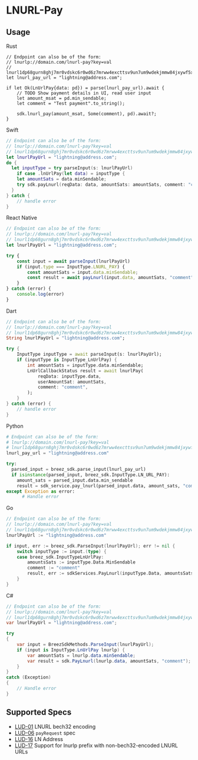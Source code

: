 # LNURL-Pay

## Usage

<custom-tabs category="lang">
<div slot="title">Rust</div>
<section>

```rust,no_run
// Endpoint can also be of the form:
// lnurlp://domain.com/lnurl-pay?key=val
// lnurl1dp68gurn8ghj7mr0vdskc6r0wd6z7mrww4excttsv9un7um9wdekjmmw84jxywf5x43rvv35xgmr2enrxanr2cfcvsmnwe3jxcukvde48qukgdec89snwde3vfjxvepjxpjnjvtpxd3kvdnxx5crxwpjvyunsephsz36jf
let lnurl_pay_url = "lightning@address.com";

if let Ok(LnUrlPay{data: pd}) = parse(lnurl_pay_url).await {
    // TODO Show payment details in UI, read user input
    let amount_msat = pd.min_sendable;
    let comment = "Test payment".to_string();
    
    sdk.lnurl_pay(amount_msat, Some(comment), pd).await?;
}
```

</section>
<div slot="title">Swift</div>
<section>

```swift
// Endpoint can also be of the form:
// lnurlp://domain.com/lnurl-pay?key=val
// lnurl1dp68gurn8ghj7mr0vdskc6r0wd6z7mrww4excttsv9un7um9wdekjmmw84jxywf5x43rvv35xgmr2enrxanr2cfcvsmnwe3jxcukvde48qukgdec89snwde3vfjxvepjxpjnjvtpxd3kvdnxx5crxwpjvyunsephsz36jf
let lnurlPayUrl = "lightning@address.com";
do {
  let inputType = try parseInput(s: lnurlPayUrl)
    if case .lnUrlPay(let data) = inputType {
    let amountSats = data.minSendable;
    try sdk.payLnurl(reqData: data, amountSats: amountSats, comment: "comment")
  }
} catch {
    // handle error
}
```
</section>
<div slot="title">React Native</div>
<section>

```typescript
// Endpoint can also be of the form:
// lnurlp://domain.com/lnurl-pay?key=val
// lnurl1dp68gurn8ghj7mr0vdskc6r0wd6z7mrww4excttsv9un7um9wdekjmmw84jxywf5x43rvv35xgmr2enrxanr2cfcvsmnwe3jxcukvde48qukgdec89snwde3vfjxvepjxpjnjvtpxd3kvdnxx5crxwpjvyunsephsz36jf
let lnurlPayUrl = "lightning@address.com";

try {
    const input = await parseInput(lnurlPayUrl)
    if (input.type === InputType.LNURL_PAY) {
        const amountSats = input.data.minSendable;
        const result = await payLnurl(input.data, amountSats, "comment")
    }    
} catch (error) {
    console.log(error)
}
```
</section>
<div slot="title">Dart</div>
<section>

```dart
// Endpoint can also be of the form:
// lnurlp://domain.com/lnurl-pay?key=val
// lnurl1dp68gurn8ghj7mr0vdskc6r0wd6z7mrww4excttsv9un7um9wdekjmmw84jxywf5x43rvv35xgmr2enrxanr2cfcvsmnwe3jxcukvde48qukgdec89snwde3vfjxvepjxpjnjvtpxd3kvdnxx5crxwpjvyunsephsz36jf
String lnurlPayUrl = "lightning@address.com";

try {
    InputType inputType = await parseInput(s: lnurlPayUrl);
    if (inputType is InputType_LnUrlPay) {
        int amountSats = inputType.data.minSendable;
        LnUrlCallbackStatus result = await lnurlPay(
            reqData: inputType.data,
            userAmountSat: amountSats, 
            comment: "comment",
        );
    }
} catch (error) {
    // handle error
}
```
</section>
<div slot="title">Python</div>
<section>

```python
# Endpoint can also be of the form:
# lnurlp://domain.com/lnurl-pay?key=val
# lnurl1dp68gurn8ghj7mr0vdskc6r0wd6z7mrww4excttsv9un7um9wdekjmmw84jxywf5x43rvv35xgmr2enrxanr2cfcvsmnwe3jxcukvde48qukgdec89snwde3vfjxvepjxpjnjvtpxd3kvdnxx5crxwpjvyunsephsz36jf
lnurl_pay_url = "lightning@address.com"

try: 
  parsed_input = breez_sdk.parse_input(lnurl_pay_url)
  if isinstance(parsed_input, breez_sdk.InputType.LN_URL_PAY):
    amount_sats = parsed_input.data.min_sendable
    result = sdk_service.pay_lnurl(parsed_input.data, amount_sats, "comment")
except Exception as error:
      # Handle error
```
</section>
<div slot="title">Go</div>
<section>

```go
// Endpoint can also be of the form:
// lnurlp://domain.com/lnurl-pay?key=val
// lnurl1dp68gurn8ghj7mr0vdskc6r0wd6z7mrww4excttsv9un7um9wdekjmmw84jxywf5x43rvv35xgmr2enrxanr2cfcvsmnwe3jxcukvde48qukgdec89snwde3vfjxvepjxpjnjvtpxd3kvdnxx5crxwpjvyunsephsz36jf
lnurlPayUrl := "lightning@address.com"

if input, err := breez_sdk.ParseInput(lnurlPayUrl); err != nil {
    switch inputType := input.(type) {
    case breez_sdk.InputTypeLnUrlPay:
        amountsSats := inputType.Data.MinSendable
        comment := "comment"
        result, err := sdkServices.PayLnurl(inputType.Data, amountsSats, &comment)
    }
}
```
</section>
<div slot="title">C#</div>
<section>

```cs
// Endpoint can also be of the form:
// lnurlp://domain.com/lnurl-pay?key=val
// lnurl1dp68gurn8ghj7mr0vdskc6r0wd6z7mrww4excttsv9un7um9wdekjmmw84jxywf5x43rvv35xgmr2enrxanr2cfcvsmnwe3jxcukvde48qukgdec89snwde3vfjxvepjxpjnjvtpxd3kvdnxx5crxwpjvyunsephsz36jf
var lnurlPayUrl = "lightning@address.com";

try 
{
    var input = BreezSdkMethods.ParseInput(lnurlPayUrl);
    if (input is InputType.LnUrlPay lnurlp) {
        var amountSats = lnurlp.data.minSendable;
        var result = sdk.PayLnurl(lnurlp.data, amountSats, "comment");
    }
} 
catch (Exception) 
{
    // Handle error
}
```
</section>
</custom-tab>

## Supported Specs
- [LUD-01](https://github.com/lnurl/luds/blob/luds/01.md) LNURL bech32 encoding
- [LUD-06](https://github.com/lnurl/luds/blob/luds/06.md) `payRequest` spec
- [LUD-16](https://github.com/lnurl/luds/blob/luds/16.md) LN Address
- [LUD-17](https://github.com/lnurl/luds/blob/luds/17.md) Support for lnurlp prefix with non-bech32-encoded LNURL URLs
